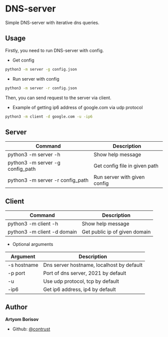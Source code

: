 # DNS-server
Simple DNS-server with iterative dns queries.

## Usage
Firstly, you need to run DNS-server with config.
* Get config

```sh
python3 -m server -g config.json
```

* Run server with config

```sh
python3 -m server -r config.json
```
Then, you can send request to the server via client.
* Example of getting ip6 address of google.com via udp protocol

```sh
python3 -m client -d google.com -u -ip6
```
## Server

| Command | Description |
| --- | --- |
| python3 -m server -h | Show help message |
| python3 -m server -g config_path | Get config file in given path |
| python3 -m server -r config_path | Run server with given config |

## Client
| Command | Description |
| --- | --- |
| python3 -m client -h  | Show help message  |
| python3 -m client -d domain | Get public ip of given domain |
* Optional arguments

| Argument | Description |
| --- | --- |
| -s hostname | Dns server hostname, localhost by default |
| -p port | Port of dns server, 2021 by default |
| -u |  Use udp protocol, tcp by default |
| -ip6 |  Get ip6 address, ip4 by default |

## Author

**Artyom Borisov**

* Github: [@contrust](https://github.com/contrust)

